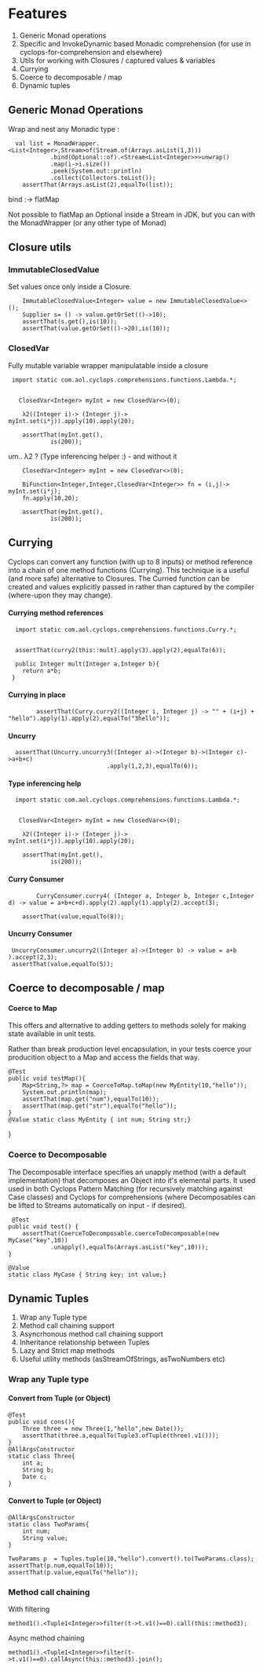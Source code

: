 # Features

1. Generic Monad operations
2. Specific and InvokeDynamic based Monadic comprehension (for use in cyclops-for-comprehension and elsewhere)
3. Utils for working with Closures / captured values & variables
4. Currying
5. Coerce to decomposable / map
6. Dynamic tuples


## Generic Monad Operations

Wrap and nest any Monadic type :

      val list = MonadWrapper.<List<Integer>,Stream>of(Stream.of(Arrays.asList(1,3)))
				.bind(Optional::of).<Stream<List<Integer>>>unwrap()
				.map(i->i.size())
				.peek(System.out::println)
				.collect(Collectors.toList());
		assertThat(Arrays.asList(2),equalTo(list));
		
bind :-> flatMap

Not possible to flatMap an Optional inside a Stream in JDK, but you can with the MonadWrapper (or any other type of Monad)
		
## Closure utils

### ImmutableClosedValue 

Set values once only inside a Closure.


        ImmutableClosedValue<Integer> value = new ImmutableClosedValue<>();
		Supplier s= () -> value.getOrSet(()->10);
		assertThat(s.get(),is(10));
		assertThat(value.getOrSet(()->20),is(10));
		
### ClosedVar 

Fully mutable variable wrapper manipulatable inside a closure	  
	 
	 import static com.aol.cyclops.comprehensions.functions.Lambda.*;
	 
	 
	   ClosedVar<Integer> myInt = new ClosedVar<>(0);
		
		λ2((Integer i)-> (Integer j)-> myInt.set(i*j)).apply(10).apply(20);
		
		assertThat(myInt.get(),
				is(200));

um.. λ2 ? (Type inferencing helper :) - and without it 

		


        ClosedVar<Integer> myInt = new ClosedVar<>(0);
		
		BiFunction<Integer,Integer,ClosedVar<Integer>> fn = (i,j)-> myInt.set(i*j);
		fn.apply(10,20);
		
		assertThat(myInt.get(),
				is(200));
			
## Currying

Cyclops can convert any function (with up to 8 inputs) or method reference into a chain of one method functions (Currying). This technique is a useful (and more safe) alternative to Closures. The Curried function can be created and values explicitly passed in rather than captured by the compiler (where-upon they may change).

#### Currying method references 

	  import static com.aol.cyclops.comprehensions.functions.Curry.*;
	  
	  
      assertThat(curry2(this::mult).apply(3).apply(2),equalTo(6));
      
      public Integer mult(Integer a,Integer b){
		return a*b;
	 }
	 

#### Currying in place

      		assertThat(Curry.curry2((Integer i, Integer j) -> "" + (i+j) +   "hello").apply(1).apply(2),equalTo("3hello"));
      		

#### Uncurry

      assertThat(Uncurry.uncurry3((Integer a)->(Integer b)->(Integer c)->a+b+c)
								.apply(1,2,3),equalTo(6));
								

#### Type inferencing help

      import static com.aol.cyclops.comprehensions.functions.Lambda.*;
	 
	 
	   ClosedVar<Integer> myInt = new ClosedVar<>(0);
		
		λ2((Integer i)-> (Integer j)-> myInt.set(i*j)).apply(10).apply(20);
		
		assertThat(myInt.get(),
				is(200));

#### Curry Consumer

     		CurryConsumer.curry4( (Integer a, Integer b, Integer c,Integer d) -> value = a+b+c+d).apply(2).apply(1).apply(2).accept(3);
     		
		assertThat(value,equalTo(8));
		
#### Uncurry Consumer 

     UncurryConsumer.uncurry2((Integer a)->(Integer b) -> value = a+b ).accept(2,3);
	 assertThat(value,equalTo(5));
     
## Coerce to decomposable / map

#### Coerce to Map 

This offers and alternative to adding getters to methods solely for making state available in unit tests.

Rather than break production level encapsulation, in your tests coerce your producition object to a Map and access the fields that way.

    @Test
	public void testMap(){
		Map<String,?> map = CoerceToMap.toMap(new MyEntity(10,"hello"));
		System.out.println(map);
		assertThat(map.get("num"),equalTo(10));
		assertThat(map.get("str"),equalTo("hello"));
	}
	@Value static class MyEntity { int num; String str;}
}
  
### Coerce to Decomposable

The Decomposable interface specifies an unapply method (with a default implementation) that decomposes an Object into it's elemental parts. It used used in both Cyclops Pattern Matching (for recursively matching against Case classes) and Cyclops for comprehensions (where Decomposables can be lifted to Streams automatically on input - if desired).

     @Test
	public void test() {
		assertThat(CoerceToDecomposable.coerceToDecomposable(new MyCase("key",10))
				.unapply(),equalTo(Arrays.asList("key",10)));
	}
	
	@Value
	static class MyCase { String key; int value;}
	
## Dynamic Tuples

1. Wrap any Tuple type
2. Method call chaining support
3. Asyncrhonous method call chaining support
4. Inheritance relationship between Tuples
5. Lazy and Strict map methods
6. Useful utility methods (asStreamOfStrings, asTwoNumbers etc)

### Wrap any Tuple type

#### Convert from Tuple (or Object)

    @Test
	public void cons(){
		Three three = new Three(1,"hello",new Date());
		assertThat(three.a,equalTo(Tuple3.ofTuple(three).v1()));
	}
	@AllArgsConstructor
	static class Three{
		int a;
		String b;
		Date c;
	}

#### Convert to Tuple (or Object)

    @AllArgsConstructor
	static class TwoParams{
		int num;
		String value;
	}
	
    TwoParams p  = Tuples.tuple(10,"hello").convert().to(TwoParams.class);
	assertThat(p.num,equalTo(10));
	assertThat(p.value,equalTo("hello"));

### Method call chaining

With filtering

    method1().<Tuple1<Integer>>filter(t->t.v1()==0).call(this::method3);
    

Async method chaining

	method1().<Tuple1<Integer>>filter(t->t.v1()==0).callAsync(this::method3).join();
      